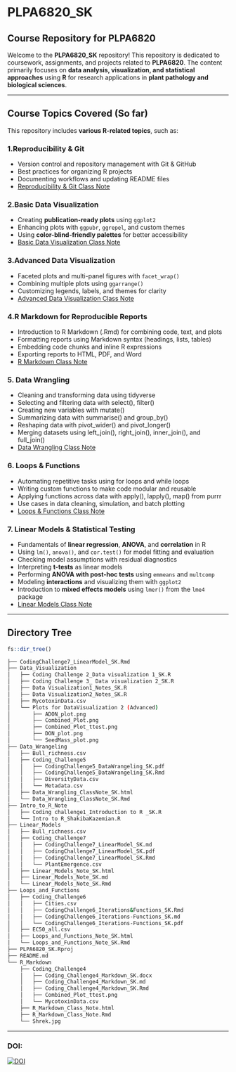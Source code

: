 # **PLPA6820_SK**
## **Course Repository for PLPA6820**

Welcome to the **PLPA6820_SK** repository! This repository is dedicated to coursework, assignments, and projects related to **PLPA6820**. The content primarily focuses on **data analysis, visualization, and statistical approaches** using **R** for research applications in **plant pathology and biological sciences**.

---

## **Course Topics Covered (So far)**
This repository includes **various R-related topics**, such as:


### **1.Reproducibility & Git**
- Version control and repository management with Git & GitHub
- Best practices for organizing R projects
- Documenting workflows and updating README files
- [Reproducibility & Git Class Note](Intro_to_R_Note/Intro%20to%20R_ShakibaKazemian.R)

### **2.Basic Data Visualization**
- Creating **publication-ready plots** using `ggplot2`
- Enhancing plots with `ggpubr`, `ggrepel`, and custom themes
- Using **color-blind-friendly palettes** for better accessibility
- [Basic Data Visualization Class Note](Data_Visualization/Data%20Visualization1_Notes_SK.R)

### **3.Advanced Data Visualization**
- Faceted plots and multi-panel figures with `facet_wrap()`
- Combining multiple plots using `ggarrange()`
- Customizing legends, labels, and themes for clarity
- [Advanced Data Visualization Class Note](Data_Visualization/Data%20Visualization2_Notes_SK.R)

### **4.R Markdown for Reproducible Reports**
- Introduction to R Markdown (.Rmd) for combining code, text, and plots
- Formatting reports using Markdown syntax (headings, lists, tables)
- Embedding code chunks and inline R expressions
- Exporting reports to HTML, PDF, and Word
- [R Markdown Class Note](R_Markdown/R_Markdown_Class_Note.Rmd)

### **5. Data Wrangling**
- Cleaning and transforming data using tidyverse
- Selecting and filtering data with select(), filter()
- Creating new variables with mutate()
- Summarizing data with summarise() and group_by()
- Reshaping data with pivot_wider() and pivot_longer()
- Merging datasets using left_join(), right_join(), inner_join(), and full_join()
- [Data Wrangling Class Note](Data_Wrangeling/Data_Wrangling_ClassNote_SK.Rmd)

### **6. Loops & Functions**
- Automating repetitive tasks using for loops and while loops
- Writing custom functions to make code modular and reusable
- Applying functions across data with apply(), lapply(), map() from purrr
- Use cases in data cleaning, simulation, and batch plotting
- [Loops & Functions Class Note](Loops_and_Functions/Loops_and_Functions_Note_SK.Rmd)

### **7. Linear Models & Statistical Testing**
- Fundamentals of **linear regression**, **ANOVA**, and **correlation** in R  
- Using `lm()`, `anova()`, and `cor.test()` for model fitting and evaluation  
- Checking model assumptions with residual diagnostics  
- Interpreting **t-tests** as linear models  
- Performing **ANOVA with post-hoc tests** using `emmeans` and `multcomp`  
- Modeling **interactions** and visualizing them with `ggplot2`  
- Introduction to **mixed effects models** using `lmer()` from the `lme4` package  
- [Linear Models Class Note](Linear_Models/Linear_Models_Note_SK.Rmd)

---
## **Directory Tree**

```r
fs::dir_tree()
```

```bash
├── CodingChallenge7_LinearModel_SK.Rmd
├── Data_Visualization
│   ├── Coding Challenge 2_Data visualization 1_SK.R
│   ├── Coding Challenge 3_ Data visualization 2_SK.R
│   ├── Data Visualization1_Notes_SK.R
│   ├── Data Visualization2_Notes_SK.R
│   ├── MycotoxinData.csv
│   └── Plots for DataVisualization 2 (Advanced)
│       ├── ADON_plot.png
│       ├── Combined_Plot.png
│       ├── Combined_Plot_ttest.png
│       ├── DON_plot.png
│       └── SeedMass_plot.png
├── Data_Wrangeling
│   ├── Bull_richness.csv
│   ├── Coding_Challenge5
│   │   ├── CodingChallenge5_DataWrangeling_SK.pdf
│   │   ├── CodingChallenge5_DataWrangeling_SK.Rmd
│   │   ├── DiversityData.csv
│   │   └── Metadata.csv
│   ├── Data_Wrangling_ClassNote_SK.html
│   └── Data_Wrangling_ClassNote_SK.Rmd
├── Intro_to_R_Note
│   ├── Coding challenge1_Introduction to R _SK.R
│   └── Intro to R_ShakibaKazemian.R
├── Linear_Models
│   ├── Bull_richness.csv
│   ├── Coding_Challenge7
│   │   ├── CodingChallenge7_LinearModel_SK.md
│   │   ├── CodingChallenge7_LinearModel_SK.pdf
│   │   ├── CodingChallenge7_LinearModel_SK.Rmd
│   │   └── PlantEmergence.csv
│   ├── Linear_Models_Note_SK.html
│   ├── Linear_Models_Note_SK.md
│   └── Linear_Models_Note_SK.Rmd
├── Loops_and_Functions
│   ├── Coding_Challenge6
│   │   ├── Cities.csv
│   │   ├── CodingChallenge6_Iterations&Functions_SK.Rmd
│   │   ├── CodingChallenge6_Iterations-Functions_SK.md
│   │   └── CodingChallenge6_Iterations-Functions_SK.pdf
│   ├── EC50_all.csv
│   ├── Loops_and_Functions_Note_SK.html
│   └── Loops_and_Functions_Note_SK.Rmd
├── PLPA6820_SK.Rproj
├── README.md
└── R_Markdown
    ├── Coding_Challenge4
    │   ├── Coding_Challenge4_Markdown_SK.docx
    │   ├── Coding_Challenge4_Markdown_SK.md
    │   ├── Coding_Challenge4_Markdown_SK.Rmd
    │   ├── Combined_Plot_ttest.png
    │   └── MycotoxinData.csv
    ├── R_Markdown_Class_Note.html
    ├── R_Markdown_Class_Note.Rmd
    └── Shrek.jpg
```

---
### DOI:
[![DOI](https://zenodo.org/badge/DOI/10.5281/zenodo.14933733.svg)](https://doi.org/10.5281/zenodo.14933733)
